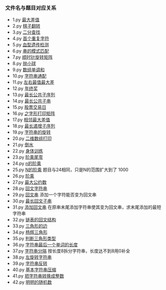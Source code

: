 ### 文件名与题目对应关系

- 1.py 	[最大差值](https://www.nowcoder.com/practice/1f7675ae7a9e40e4bd04eb754b62fd00?tpId=49&tqId=29281&tPage=1&rp=1&ru=/ta/2016test&qru=/ta/2016test/question-ranking)
- 2.py  [棋子翻转](https://www.nowcoder.com/practice/0b5ab6cc51804dd59f9988ad70d8c4a0?tpId=49&tqId=29282&tPage=1&rp=1&ru=/ta/2016test&qru=/ta/2016test/question-ranking)
- 3.py  [二分查找](https://www.nowcoder.com/practice/28d5a9b7fc0b4a078c9a6d59830fb9b9?tpId=49&tqId=29278&tPage=1&rp=1&ru=/ta/2016test&qru=/ta/2016test/question-ranking)
- 4.py  [首个重复字符](https://www.nowcoder.com/practice/dab59997905b4459a42587fece8a75f4?tpId=49&tqId=29279&tPage=1&rp=1&ru=/ta/2016test&qru=/ta/2016test/question-ranking)
- 5.py  [血型遗传检测](https://www.nowcoder.com/practice/5541c433dee04c17ba7774c4a20430de?tpId=49&tqId=29303&tPage=3&rp=3&ru=/ta/2016test&qru=/ta/2016test/question-ranking)
- 6.py  [串的模式匹配](https://www.nowcoder.com/practice/084b6cb2ca934d7daad55355b4445f8a?tpId=49&tqId=29363&tPage=1&rp=1&ru=/ta/2016test&qru=/ta/2016test/question-ranking)
- 7.py  [顺时针旋转矩阵](https://www.nowcoder.com/practice/2e95333fbdd4451395066957e24909cc?tpId=49&tqId=29373&tPage=1&rp=1&ru=/ta/2016test&qru=/ta/2016test/question-ranking)
- 8.py  [抛小球](https://www.nowcoder.com/practice/ae45a1d8bc1d43858c83762fe8c2802c?tpId=49&tqId=29306&tPage=1&rp=1&ru=/ta/2016test&qru=/ta/2016test/question-ranking)
- 9.py  [数组单调和](https://www.nowcoder.com/practice/8397609ba7054da382c4599d42e494f3?tpId=49&tqId=29364&tPage=1&rp=1&ru=/ta/2016test&qru=/ta/2016test/question-ranking)
- 10.py [字符串通配](https://www.nowcoder.com/practice/28acd1134e344040ad105b3786a79e7a?tpId=49&tqId=29355&tPage=1&rp=1&ru=/ta/2016test&qru=/ta/2016test/question-ranking)
- 11.py [左右最值最大差](https://www.nowcoder.com/practice/f5805cc389394cf69d89b29c0430ff27?tpId=49&tqId=29359&tPage=1&rp=1&ru=/ta/2016test&qru=/ta/2016test/question-ranking)
- 12.py [年终奖](https://www.nowcoder.com/practice/72a99e28381a407991f2c96d8cb238ab?tpId=49&tqId=29305&tPage=1&rp=1&ru=/ta/2016test&qru=/ta/2016test/question-ranking)
- 13.py [最长公共子序列](https://www.nowcoder.com/practice/c996bbb77dd447d681ec6907ccfb488a?tpId=49&tqId=29348&tPage=1&rp=1&ru=/ta/2016test&qru=/ta/2016test/question-ranking)
- 14.py [最长公共子串](https://www.nowcoder.com/practice/02e7cc263f8a49e8b1e1dc9c116f7602?tpId=49&tqId=29349&tPage=1&rp=1&ru=/ta/2016test&qru=/ta/2016test/question-ranking)
- 15.py [股票交易日](https://www.nowcoder.com/practice/3e8c66829a7949d887334edaa5952c28?tpId=49&tqId=29317&tPage=1&rp=1&ru=/ta/2016test&qru=/ta/2016test/question-ranking)
- 16.py [之字形打印矩阵](https://www.nowcoder.com/practice/7df39c7556424eada267d8f793961a1e?tpId=49&tqId=29374&tPage=1&rp=1&ru=/ta/2016test&qru=/ta/2016test/question-ranking)
- 17.py [相邻最大差值](https://www.nowcoder.com/practice/376ede61d9654bc09dd7d9fa9a4b0bcd?tpId=49&tqId=29366&tPage=2&rp=2&ru=/ta/2016test&qru=/ta/2016test/question-ranking)
- 18.py [最长递增子序列](https://www.nowcoder.com/practice/585d46a1447b4064b749f08c2ab9ce66?tpId=49&tqId=29347&tPage=2&rp=2&ru=/ta/2016test&qru=/ta/2016test/question-ranking)
- 19.py [字符串的旋转](https://www.nowcoder.com/practice/85062aa6016640d188a6a0daf9f5da0e?tpId=49&tqId=29375&tPage=2&rp=2&ru=/ta/2016test&qru=/ta/2016test/question-ranking)
- 20.py [二维数组打印](https://www.nowcoder.com/practice/6fadc1dac83a443c9434f350a5803b51?tpId=49&tqId=29316&tPage=1&rp=1&ru=/ta/2016test&qru=/ta/2016test/question-ranking)
- 21.py [倒水](https://www.nowcoder.com/discuss/28582)
- 22.py [身体训练](https://www.nowcoder.com/discuss/28582)
- 23.py [阶乘尾零](https://www.nowcoder.com/practice/434922f9f4724b97b83c417e884008f1?tpId=8&&tqId=11058&rp=1&ru=/activity/oj&qru=/ta/cracking-the-coding-interview/question-ranking)
- 24.py [n的阶乘](https://www.nowcoder.com/practice/97be22ee50b14cccad2787998ca628c8?tpId=40&&tqId=21348&rp=1&ru=/activity/oj&qru=/ta/kaoyan/question-ranking)
- 25.py [N的阶乘](https://www.nowcoder.com/practice/f54d8e6de61e4efb8cce3eebfd0e0daa?tpId=40&&tqId=21355&rp=1&ru=/activity/oj&qru=/ta/kaoyan/question-ranking) 题目与24相同，只是N的范围扩大到了 1000
- 26.py [阶乘](https://www.nowcoder.com/practice/e58c8a55162d49c48115bdfa5da7da56?tpId=40&&tqId=21561&rp=1&ru=/activity/oj&qru=/ta/kaoyan/question-ranking)
- 27.py [最大公约数](https://www.nowcoder.com/practice/20216f2c84bc438eb5ef05e382536fd3?tpId=64&&tqId=29608&rp=1&ru=/activity/oj&qru=/ta/hit-kaoyan/question-ranking)
- 28.py [回文字符串](https://www.nowcoder.com/practice/df00c27320b24278b9c25f6bb1e2f3b8?tpId=69&&tqId=29674&rp=1&ru=/activity/oj&qru=/ta/hust-kaoyan/question-ranking)
- 29.py [回文串](https://www.nowcoder.com/practice/655a43d702cd466093022383c24a38bf?tpId=49&&tqId=29295&rp=1&ru=/activity/oj&qru=/ta/2016test/question-ranking) 添加一个字符能否变为回文串
- 30.py [最长回文子串](https://www.nowcoder.com/practice/b4525d1d84934cf280439aeecc36f4af?tpId=49&&tqId=29360&rp=1&ru=/activity/oj&qru=/ta/2016test/question-ranking)
- 31.py [添加回文串](https://www.nowcoder.com/practice/cfa3338372964151b19e7716e19987ac?tpId=49&&tqId=29361&rp=1&ru=/activity/oj&qru=/ta/2016test/question-ranking) 在原串末尾添加字符串使其变为回文串，求末尾添加的最短字符串
- 32.py [链表的回文结构](https://www.nowcoder.com/practice/d281619e4b3e4a60a2cc66ea32855bfa?tpId=49&&tqId=29370&rp=1&ru=/activity/oj&qru=/ta/2016test/question-ranking)
- 33.py [三角形的边](https://www.nowcoder.com/practice/05dbd1cd43b24dbbae567b3e816d4e97?tpId=65&&tqId=29620&rp=1&ru=/activity/oj&qru=/ta/jlu-kaoyan/question-ranking)
- 34.py [杨辉三角形](https://www.nowcoder.com/practice/ef7f264886a14fdf8a6ed3ac008a23c8?tpId=68&&tqId=29650&rp=1&ru=/activity/oj&qru=/ta/nwpu-kaoyan/question-ranking)
- 35.py [判断三角形类型](https://www.nowcoder.com/practice/1521dea0744c46ad8c31b0bd860625d0?tpId=64&&tqId=29606&rp=1&ru=/activity/oj&qru=/ta/hit-kaoyan/question-ranking)
- 36.py [字符串最后一个单词的长度](https://www.nowcoder.com/practice/8c949ea5f36f422594b306a2300315da?tpId=37&&tqId=21224&rp=1&ru=/activity/oj&qru=/ta/huawei/question-ranking)
- 37.py [字符串分隔](https://www.nowcoder.com/practice/d9162298cb5a437aad722fccccaae8a7?tpId=37&&tqId=21227&rp=1&ru=/activity/oj&qru=/ta/huawei/question-ranking) 按长度8拆分字符串，长度达不到8用0补全
- 38.py [左旋转字符串](https://www.nowcoder.com/practice/12d959b108cb42b1ab72cef4d36af5ec?tpId=13&&tqId=11196&rp=1&ru=/activity/oj&qru=/ta/coding-interviews/question-ranking)
- 39.py [字符串反转](https://www.nowcoder.com/practice/e45e078701ab4e4cb49393ae30f1bb04?tpId=37&&tqId=21235&rp=1&ru=/activity/oj&qru=/ta/huawei/question-ranking)
- 40.py [基本字符串压缩](https://www.nowcoder.com/practice/21f3a84300c94db092e0b5a7bf2d0ad1?tpId=8&&tqId=10998&rp=1&ru=/activity/oj&qru=/ta/cracking-the-coding-interview/question-ranking)
- 41.py [把字符串转换成整数](https://www.nowcoder.com/practice/1277c681251b4372bdef344468e4f26e?tpId=13&&tqId=11202&rp=1&ru=/activity/oj&qru=/ta/coding-interviews/question-ranking)
- 42.py [明明的随机数](https://www.nowcoder.com/practice/3245215fffb84b7b81285493eae92ff0?tpId=37&tqId=21226&tPage=1&rp=&ru=/ta/huawei&qru=/ta/huawei/question-ranking)
